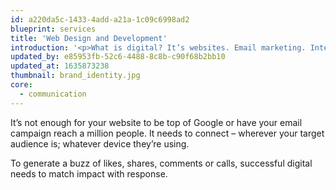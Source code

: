 ```yaml
---
id: a220da5c-1433-4add-a21a-1c09c6998ad2
blueprint: services
title: 'Web Design and Development'
introduction: '<p>What is digital? It’s websites. Email marketing. Interactive brochures. It’s the clever stuff that gets you in front of your customers with the right message at the right place at the right time. It’s how you engage staff, build customer loyalty and connect with your target audience on their terms.</p>'
updated_by: e85953fb-52c6-4488-8c8b-c90f68b2bb10
updated_at: 1635873238
thumbnail: brand_identity.jpg
core:
  - communication
---
```

It’s not enough for your website to be top of Google or have your email campaign reach a million people. It needs to connect – wherever your target audience is; whatever device they’re using.

To generate a buzz of likes, shares, comments or calls, successful digital needs to match impact with response.